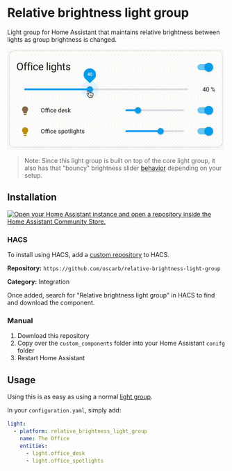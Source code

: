 # Relative brightness light group
Light group for Home Assistant that maintains relative brightness between lights as group brightness is changed.

![](demo.gif)

> Note: Since this light group is built on top of the core light group, it also has that "bouncy" brightness slider [behavior](https://community.home-assistant.io/t/light-groups-bouncy-brightness-slider-behaviour/501539) depending on your setup. 

## Installation 
[![Open your Home Assistant instance and open a repository inside the Home Assistant Community Store.](https://my.home-assistant.io/badges/hacs_repository.svg)](https://my.home-assistant.io/redirect/hacs_repository/?owner=oscarb&repository=relative-brightness-light-group)

### HACS

To install using HACS, add a [custom repository](https://hacs.xyz/docs/faq/custom_repositories) to HACS.

**Repository:**  `https://github.com/oscarb/relative-brightness-light-group`

**Category:**  Integration

Once added, search for "Relative brightness light group" in HACS to find and download the component. 

### Manual

1. Download this repository
2. Copy over the `custom_components` folder into your Home Assistant `conifg` folder
3. Restart Home Assistant


## Usage

Using this is as easy as using a normal [light group](https://www.home-assistant.io/integrations/group/). 

In your `configuration.yaml`, simply add: 

```yaml
light:
  - platform: relative_brightness_light_group
    name: The Office
    entities:
      - light.office_desk
      - light.office_spotlights
```


